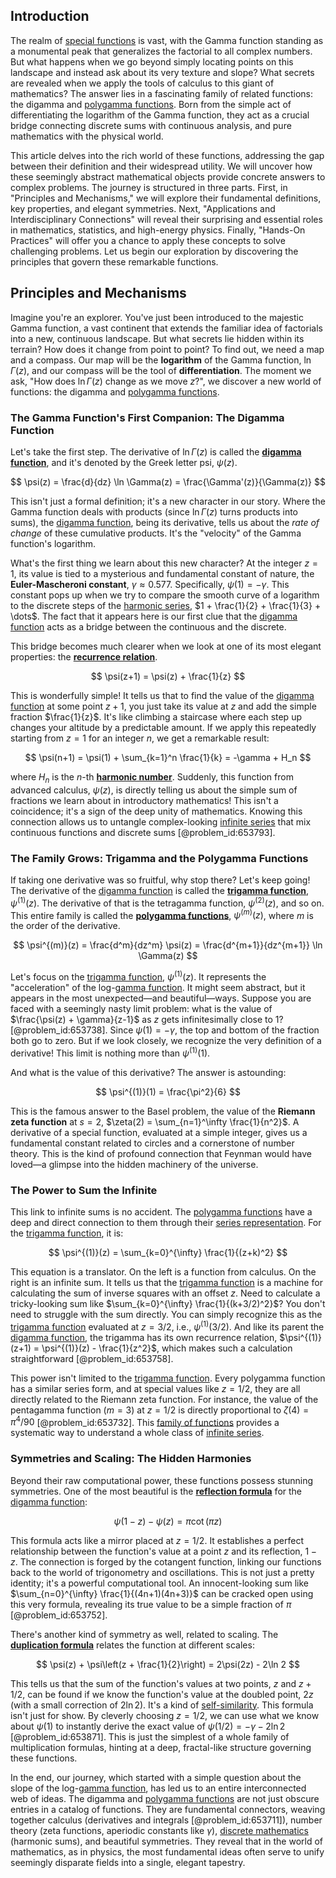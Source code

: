## Introduction
The realm of [special functions](@article_id:142740) is vast, with the Gamma function standing as a monumental peak that generalizes the factorial to all complex numbers. But what happens when we go beyond simply locating points on this landscape and instead ask about its very texture and slope? What secrets are revealed when we apply the tools of calculus to this giant of mathematics? The answer lies in a fascinating family of related functions: the digamma and [polygamma functions](@article_id:203745). Born from the simple act of differentiating the logarithm of the Gamma function, they act as a crucial bridge connecting discrete sums with continuous analysis, and pure mathematics with the physical world.

This article delves into the rich world of these functions, addressing the gap between their definition and their widespread utility. We will uncover how these seemingly abstract mathematical objects provide concrete answers to complex problems. The journey is structured in three parts. First, in "Principles and Mechanisms," we will explore their fundamental definitions, key properties, and elegant symmetries. Next, "Applications and Interdisciplinary Connections" will reveal their surprising and essential roles in mathematics, statistics, and high-energy physics. Finally, "Hands-On Practices" will offer you a chance to apply these concepts to solve challenging problems. Let us begin our exploration by discovering the principles that govern these remarkable functions.

## Principles and Mechanisms

Imagine you're an explorer. You've just been introduced to the majestic Gamma function, a vast continent that extends the familiar idea of factorials into a new, continuous landscape. But what secrets lie hidden within its terrain? How does it change from point to point? To find out, we need a map and a compass. Our map will be the **logarithm** of the Gamma function, $\ln\Gamma(z)$, and our compass will be the tool of **differentiation**. The moment we ask, "How does $\ln\Gamma(z)$ change as we move $z$?", we discover a new world of functions: the digamma and [polygamma functions](@article_id:203745).

### The Gamma Function's First Companion: The Digamma Function

Let's take the first step. The derivative of $\ln\Gamma(z)$ is called the **[digamma function](@article_id:173933)**, and it's denoted by the Greek letter psi, $\psi(z)$.

$$
\psi(z) = \frac{d}{dz} \ln \Gamma(z) = \frac{\Gamma'(z)}{\Gamma(z)}
$$

This isn't just a formal definition; it's a new character in our story. Where the Gamma function deals with products (since $\ln\Gamma(z)$ turns products into sums), the [digamma function](@article_id:173933), being its derivative, tells us about the *rate of change* of these cumulative products. It's the "velocity" of the Gamma function's logarithm.

What's the first thing we learn about this new character? At the integer $z=1$, its value is tied to a mysterious and fundamental constant of nature, the **Euler-Mascheroni constant**, $\gamma \approx 0.577$. Specifically, $\psi(1) = -\gamma$. This constant pops up when we try to compare the smooth curve of a logarithm to the discrete steps of the [harmonic series](@article_id:147293), $1 + \frac{1}{2} + \frac{1}{3} + \dots$. The fact that it appears here is our first clue that the [digamma function](@article_id:173933) acts as a bridge between the continuous and the discrete.

This bridge becomes much clearer when we look at one of its most elegant properties: the **[recurrence relation](@article_id:140545)**.

$$
\psi(z+1) = \psi(z) + \frac{1}{z}
$$

This is wonderfully simple! It tells us that to find the value of the [digamma function](@article_id:173933) at some point $z+1$, you just take its value at $z$ and add the simple fraction $\frac{1}{z}$. It's like climbing a staircase where each step up changes your altitude by a predictable amount. If we apply this repeatedly starting from $z=1$ for an integer $n$, we get a remarkable result:

$$
\psi(n+1) = \psi(1) + \sum_{k=1}^n \frac{1}{k} = -\gamma + H_n
$$

where $H_n$ is the $n$-th **[harmonic number](@article_id:267927)**. Suddenly, this function from advanced calculus, $\psi(z)$, is directly telling us about the simple sum of fractions we learn about in introductory mathematics! This isn't a coincidence; it's a sign of the deep unity of mathematics. Knowing this connection allows us to untangle complex-looking [infinite series](@article_id:142872) that mix continuous functions and discrete sums [@problem_id:653793].

### The Family Grows: Trigamma and the Polygamma Functions

If taking one derivative was so fruitful, why stop there? Let's keep going! The derivative of the [digamma function](@article_id:173933) is called the **[trigamma function](@article_id:185615)**, $\psi^{(1)}(z)$. The derivative of that is the tetragamma function, $\psi^{(2)}(z)$, and so on. This entire family is called the **[polygamma functions](@article_id:203745)**, $\psi^{(m)}(z)$, where $m$ is the order of the derivative.

$$
\psi^{(m)}(z) = \frac{d^m}{dz^m} \psi(z) = \frac{d^{m+1}}{dz^{m+1}} \ln \Gamma(z)
$$

Let's focus on the [trigamma function](@article_id:185615), $\psi^{(1)}(z)$. It represents the "acceleration" of the log-[gamma function](@article_id:140927). It might seem abstract, but it appears in the most unexpected—and beautiful—ways. Suppose you are faced with a seemingly nasty limit problem: what is the value of $\frac{\psi(z) + \gamma}{z-1}$ as $z$ gets infinitesimally close to 1? [@problem_id:653738]. Since $\psi(1) = -\gamma$, the top and bottom of the fraction both go to zero. But if we look closely, we recognize the very definition of a derivative! This limit is nothing more than $\psi^{(1)}(1)$.

And what is the value of this derivative? The answer is astounding:

$$
\psi^{(1)}(1) = \frac{\pi^2}{6}
$$

This is the famous answer to the Basel problem, the value of the **Riemann zeta function** at $s=2$, $\zeta(2) = \sum_{n=1}^\infty \frac{1}{n^2}$. A derivative of a special function, evaluated at a simple integer, gives us a fundamental constant related to circles and a cornerstone of number theory. This is the kind of profound connection that Feynman would have loved—a glimpse into the hidden machinery of the universe.

### The Power to Sum the Infinite

This link to infinite sums is no accident. The [polygamma functions](@article_id:203745) have a deep and direct connection to them through their [series representation](@article_id:175366). For the [trigamma function](@article_id:185615), it is:

$$
\psi^{(1)}(z) = \sum_{k=0}^{\infty} \frac{1}{(z+k)^2}
$$

This equation is a translator. On the left is a function from calculus. On the right is an infinite sum. It tells us that the [trigamma function](@article_id:185615) is a machine for calculating the sum of inverse squares with an offset $z$. Need to calculate a tricky-looking sum like $\sum_{k=0}^{\infty} \frac{1}{(k+3/2)^2}$? You don't need to struggle with the sum directly. You can simply recognize this as the [trigamma function](@article_id:185615) evaluated at $z=3/2$, i.e., $\psi^{(1)}(3/2)$. And like its parent the [digamma function](@article_id:173933), the trigamma has its own recurrence relation, $\psi^{(1)}(z+1) = \psi^{(1)}(z) - \frac{1}{z^2}$, which makes such a calculation straightforward [@problem_id:653758].

This power isn't limited to the [trigamma function](@article_id:185615). Every polygamma function has a similar series form, and at special values like $z=1/2$, they are all directly related to the Riemann zeta function. For instance, the value of the pentagamma function ($m=3$) at $z=1/2$ is directly proportional to $\zeta(4) = \pi^4/90$ [@problem_id:653732]. This [family of functions](@article_id:136955) provides a systematic way to understand a whole class of [infinite series](@article_id:142872).

### Symmetries and Scaling: The Hidden Harmonies

Beyond their raw computational power, these functions possess stunning symmetries. One of the most beautiful is the **[reflection formula](@article_id:198347)** for the [digamma function](@article_id:173933):

$$
\psi(1-z) - \psi(z) = \pi \cot(\pi z)
$$

This formula acts like a mirror placed at $z=1/2$. It establishes a perfect relationship between the function's value at a point $z$ and its reflection, $1-z$. The connection is forged by the cotangent function, linking our functions back to the world of trigonometry and oscillations. This is not just a pretty identity; it's a powerful computational tool. An innocent-looking sum like $\sum_{n=0}^{\infty} \frac{1}{(4n+1)(4n+3)}$ can be cracked open using this very formula, revealing its true value to be a simple fraction of $\pi$ [@problem_id:653752].

There's another kind of symmetry as well, related to scaling. The **[duplication formula](@article_id:173467)** relates the function at different scales:

$$
\psi(z) + \psi\left(z + \frac{1}{2}\right) = 2\psi(2z) - 2\ln 2
$$

This tells us that the sum of the function's values at two points, $z$ and $z+1/2$, can be found if we know the function's value at the doubled point, $2z$ (with a small correction of $2\ln 2$). It's a kind of [self-similarity](@article_id:144458). This formula isn't just for show. By cleverly choosing $z=1/2$, we can use what we know about $\psi(1)$ to instantly derive the exact value of $\psi(1/2) = -\gamma - 2\ln 2$ [@problem_id:653871]. This is just the simplest of a whole family of multiplication formulas, hinting at a deep, fractal-like structure governing these functions.

In the end, our journey, which started with a simple question about the slope of the log-[gamma function](@article_id:140927), has led us to an entire interconnected web of ideas. The digamma and [polygamma functions](@article_id:203745) are not just obscure entries in a catalog of functions. They are fundamental connectors, weaving together calculus (derivatives and integrals [@problem_id:653711]), number theory (zeta functions, aperiodic constants like $\gamma$), [discrete mathematics](@article_id:149469) (harmonic sums), and beautiful symmetries. They reveal that in the world of mathematics, as in physics, the most fundamental ideas often serve to unify seemingly disparate fields into a single, elegant tapestry.